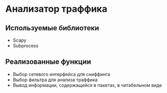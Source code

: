 # Анализатор траффика
## Используемые библиотеки
* Scapy
* Subprocess
## Реализованные функции
* Выбор сетевого интерфейса для сниффинга
* Выбор фильтра для анализа траффика
* Вывод информации, содержащейся в пакетах, в читабельном виде
